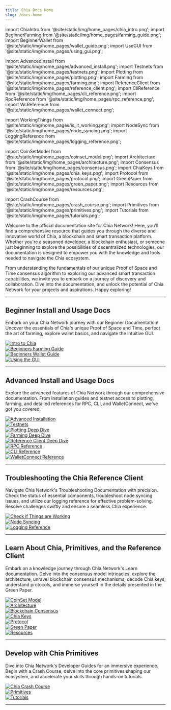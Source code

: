 ```yaml
---
title: Chia Docs Home
slug: /docs-home
---
```


import ChiaIntro from '@site/static/img/home_pages/chia_intro.png';
import BeginnerFarming from '@site/static/img/home_pages/farming_guide.png';
import BeginnerWallet from '@site/static/img/home_pages/wallet_guide.png';
import UseGUI from '@site/static/img/home_pages/using_gui.png';

import AdvancedInstall from '@site/static/img/home_pages/advanced_install.png';
import Testnets from '@site/static/img/home_pages/testnets.png';
import Plotting from '@site/static/img/home_pages/plotting.png';
import Farming from '@site/static/img/home_pages/farming.png';
import ReferenceClient from '@site/static/img/home_pages/reference_client.png';
import CliReference from '@site/static/img/home_pages/cli_reference.png';
import RpcReference from '@site/static/img/home_pages/rpc_reference.png';
import WcReference from '@site/static/img/home_pages/wallet_connect.png';

import WorkingThings from '@site/static/img/home_pages/is_it_working.png';
import NodeSync from '@site/static/img/home_pages/node_syncing.png';
import LoggingReference from '@site/static/img/home_pages/logging_reference.png';

import CoinSetModel from '@site/static/img/home_pages/coinset_model.png';
import Architecture from '@site/static/img/home_pages/architecture.png';
import Consensus from '@site/static/img/home_pages/consensus.png';
import ChiaKeys from '@site/static/img/home_pages/chia_keys.png';
import Protocol from '@site/static/img/home_pages/protocol.png';
import GreenPaper from '@site/static/img/home_pages/green_paper.png';
import Resources from '@site/static/img/home_pages/resources.png';

import CrashCourse from '@site/static/img/home_pages/crash_course.png';
import Primitives from '@site/static/img/home_pages/primitives.png';
import Tutorials from '@site/static/img/home_pages/tutorials.png';

Welcome to the official documentation site for Chia Network! Here, you'll find a comprehensive resource that guides you through the diverse and innovative world of Chia, a blockchain and smart transaction platform. Whether you're a seasoned developer, a blockchain enthusiast, or someone just beginning to explore the possibilities of decentralized technologies, our documentation is designed to empower you with the knowledge and tools needed to navigate the Chia ecosystem.

From understanding the fundamentals of our unique Proof of Space and Time consensus algorithm to exploring our advanced smart transaction capabilities, we invite you to embark on a journey of discovery and collaboration. Dive into the documentation, and unlock the potential of Chia Network for your projects and aspirations. Happy exploring!

---

## Beginner Install and Usage Docs

Embark on your Chia Network journey with our Beginner Documentation! Uncover the essentials of Chia's unique Proof of Space and Time, perfect the art of farming, explore wallet basics, and navigate the intuitive GUI.

<section class="carousel">
  <c-ol class="carousel-inner">
    <c-li class="carousel-item">
      <div class="card-demo">
        <a href='/chia-blockchain/introduction/'>
          <div class="card">
            <div class="card__image">
              <img src={ChiaIntro} alt='Intro to Chia' />
            </div>
          </div>
        </a>
      </div>
    </c-li>
    <c-li class="carousel-item">
      <div class="card-demo">
        <a href='/reference-client/getting-started/farming-guide/'>
          <div class="card">
            <div class="card__image">
              <img src={BeginnerFarming} alt='Beginners Farming Guide' />
            </div>
          </div>
        </a>
      </div>
    </c-li>
    <c-li class="carousel-item">
      <div class="card-demo">
        <a href='/reference-client/getting-started/wallet-guide/'>
          <div class="card">
            <div class="card__image">
              <img src={BeginnerWallet} alt='Beginners Wallet Guide' />
            </div>
          </div>
        </a>
      </div>
    </c-li>
    <c-li class="carousel-item">
      <div class="card-demo">
        <a href='/reference-client/getting-started/using-the-gui/'>
          <div class="card">
            <div class="card__image">
              <img src={UseGUI} alt='Using the GUI' />
            </div>
          </div>
        </a>
      </div>
    </c-li>
  </c-ol>
</section>

---

## Advanced Install and Usage Docs

Explore the advanced features of Chia Network through our comprehensive documentation. From installation guides and testnet access to plotting, farming, and detailed references for RPC, CLI, and WalletConnect, we've got you covered.

<section class="carousel">
  <c-ol class="carousel-inner">
    <c-li class="carousel-item">
      <div class="card-demo">
        <a href='/reference-client/install-and-setup/installation/'>
          <div class="card">
            <div class="card__image">
              <img src={AdvancedInstall} alt='Advanced Installation'/>
            </div>
          </div>
        </a>
      </div>
    </c-li>
    <c-li class="carousel-item">
      <div class="card-demo">
        <a href='/reference-client/install-and-setup/testnets/'>
          <div class="card">
            <div class="card__image">
              <img src={Testnets} alt='Testnets' />
            </div>
          </div>
        </a>
      </div>
    </c-li>
    <c-li class="carousel-item">
      <div class="card-demo">
        <a href='/reference-client/plotting/plotting-basics/'>
          <div class="card">
            <div class="card__image">
              <img src={Plotting} alt='Plotting Deep Dive' />
            </div>
          </div>
        </a>
      </div>
    </c-li>
    <c-li class="carousel-item">
      <div class="card-demo">
        <a href='/reference-client/farming/farming-basics/'>
          <div class="card">
            <div class="card__image">
              <img src={Farming} alt='Farming Deep Dive' />
            </div>
          </div>
        </a>
      </div>
    </c-li>
    <c-li class="carousel-item">
      <div class="card-demo">
        <a href='/reference-client/install-and-setup/key-management/'>
          <div class="card">
            <div class="card__image">
              <img src={ReferenceClient} alt='Reference Client Deep Dive' />
            </div>
          </div>
        </a>
      </div>
    </c-li>
    <c-li class="carousel-item">
      <div class="card-demo">
        <a href='/reference-client/rpc-reference/rpc/'>
          <div class="card">
            <div class="card__image">
              <img src={RpcReference} alt='RPC Reference' />
            </div>
          </div>
        </a>
      </div>
    </c-li>
    <c-li class="carousel-item">
      <div class="card-demo">
        <a href='/reference-client/cli-reference/cli/'>
          <div class="card">
            <div class="card__image">
              <img src={CliReference} alt='CLI Reference' />
            </div>
          </div>
        </a>
      </div>
    </c-li>
    <c-li class="carousel-item">
      <div class="card-demo">
        <a href='/reference-client/walletconnect/walletconnect/'>
          <div class="card">
            <div class="card__image">
              <img src={WcReference} alt='WalletConnect Reference' />
            </div>
          </div>
        </a>
      </div>
    </c-li>
  </c-ol>
</section>

---

## Troubleshooting the Chia Reference Client

Navigate Chia Network's Troubleshooting Documentation with precision. Check the status of essential components, troubleshoot node syncing issues, and utilize our logging reference for effective problem-solving. Resolve challenges swiftly and ensure a seamless Chia experience.

<section class="carousel">
  <c-ol class="carousel-inner">
    <c-li class="carousel-item">
      <div class="card-demo">
        <a href='/reference-client/troubleshooting/check-if-things-are-working/'>
          <div class="card">
            <div class="card__image">
              <img src={WorkingThings} alt='Check if Things are Working' />
            </div>
          </div>
        </a>
      </div>
    </c-li>
    <c-li class="carousel-item">
      <div class="card-demo">
        <a href='/reference-client/troubleshooting/node-syncing/'>
          <div class="card">
            <div class="card__image">
              <img src={NodeSync} alt='Node Syncing' />
            </div>
          </div>
        </a>
      </div>
    </c-li>
    <c-li class="carousel-item">
      <div class="card-demo">
        <a href='/reference-client/troubleshooting/logging-reference/'>
          <div class="card">
            <div class="card__image">
              <img src={LoggingReference} alt='Logging Reference' />
            </div>
          </div>
        </a>
      </div>
    </c-li>
  </c-ol>
</section>

---

## Learn About Chia, Primitives, and the Reference Client

Embark on a knowledge journey through Chia Network's Learn documentation. Delve into the consensus model intricacies, explore the architecture, unravel blockchain consensus mechanisms, decode Chia keys, understand protocols, and immerse yourself in the details presented in the Green Paper.

<section class="carousel">
  <c-ol class="carousel-inner">
    <c-li class="carousel-item">
      <div class="card-demo">
        <a href='/chia-blockchain/coin-set-model/intro/'>
          <div class="card">
            <div class="card__image">
              <img src={CoinSetModel} alt='CoinSet Model' />
            </div>
          </div>
        </a>
      </div>
    </c-li>
    <c-li class="carousel-item">
      <div class="card-demo">
        <a href='/chia-blockchain/architecture/architecture-overview/'>
          <div class="card">
            <div class="card__image">
              <img src={Architecture} alt='Architecture' />
            </div>
          </div>
        </a>
      </div>
    </c-li>
    <c-li class="carousel-item">
      <div class="card-demo">
        <a href='/chia-blockchain/consensus/consensus-intro/'>
          <div class="card">
            <div class="card__image">
              <img src={Consensus} alt='Blockchain Consensus' />
            </div>
          </div>
        </a>
      </div>
    </c-li>
    <c-li class="carousel-item">
      <div class="card-demo">
        <a href='/chia-blockchain/keys/architecture/'>
          <div class="card">
            <div class="card__image">
              <img src={ChiaKeys} alt='Chia Keys' />
            </div>
          </div>
        </a>
      </div>
    </c-li>
    <c-li class="carousel-item">
      <div class="card-demo">
        <a href='/chia-blockchain/protocol/protocol/'>
          <div class="card">
            <div class="card__image">
              <img src={Protocol} alt='Protocol' />
            </div>
          </div>
        </a>
      </div>
    </c-li>
    <c-li class="carousel-item">
      <div class="card-demo">
        <a href='/chia-blockchain/green-paper/green-paper-abstract/'>
          <div class="card">
            <div class="card__image">
              <img src={GreenPaper} alt='Green Paper' />
            </div>
          </div>
        </a>
      </div>
    </c-li>
    <c-li class="carousel-item">
      <div class="card-demo">
        <a href='/chia-blockchain/resources/cryptocurrency-intro/'>
          <div class="card">
            <div class="card__image">
              <img src={Resources} alt='Resources' />
            </div>
          </div>
        </a>
      </div>
    </c-li>
  </c-ol>
</section>

---

## Develop with Chia Primitives

Dive into Chia Network's Developer Guides for an immersive experience. Begin with a Crash Course, delve into the core primitives shaping our ecosystem, and accelerate your skills through hands-on tutorials.

<section class="carousel">
  <c-ol class="carousel-inner">
    <c-li class="carousel-item">
      <div class="card-demo">
        <a href='/guides/crash-course/introduction/'>
          <div class="card">
            <div class="card__image">
              <img src={CrashCourse} alt='Chia Crash Course' />
            </div>
          </div>
        </a>
      </div>
    </c-li>
    <c-li class="carousel-item">
      <div class="card-demo">
        <a href='/guides/primitives'>
          <div class="card">
            <div class="card__image">
              <img src={Primitives} alt='Primitives' />
            </div>
          </div>
        </a>
      </div>
    </c-li>
    <c-li class="carousel-item">
      <div class="card-demo">
        <a href='/guides/tutorials'>
          <div class="card">
            <div class="card__image">
              <img src={Tutorials} alt='Tutorials' />
            </div>
          </div>
        </a>
      </div>
    </c-li>
  </c-ol>
</section>

---

